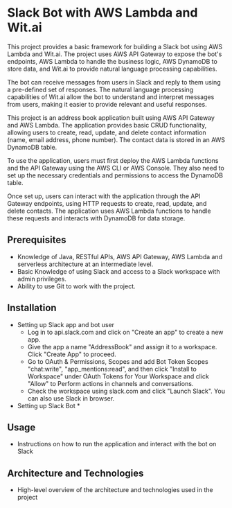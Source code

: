 # Slack Bot with AWS Lambda and Wit.ai

This project provides a basic framework for building a Slack bot using AWS Lambda and Wit.ai. The project uses AWS API Gateway to expose the bot's endpoints, AWS Lambda to handle the business logic, AWS DynamoDB to store data, and Wit.ai to provide natural language processing capabilities.

The bot can receive messages from users in Slack and reply to them using a pre-defined set of responses. The natural language processing capabilities of Wit.ai allow the bot to understand and interpret messages from users, making it easier to provide relevant and useful responses.

This project is an address book application built using AWS API Gateway and AWS Lambda. The application provides basic CRUD functionality, allowing users to create, read, update, and delete contact information (name, email address, phone number). The contact data is stored in an AWS DynamoDB table.

To use the application, users must first deploy the AWS Lambda functions and the API Gateway using the AWS CLI or AWS Console. They also need to set up the necessary credentials and permissions to access the DynamoDB table.

Once set up, users can interact with the application through the API Gateway endpoints, using HTTP requests to create, read, update, and delete contacts. The application uses AWS Lambda functions to handle these requests and interacts with DynamoDB for data storage.

## Prerequisites

* Knowledge of Java, RESTful APIs, AWS API Gateway, AWS Lambda and serverless architecture at an intermediate level.
* Basic Knowledge of using Slack and access to a Slack workspace with admin privileges.
* Ability to use Git to work with the project.

## Installation

* Setting up Slack app and bot user
    * Log in to api.slack.com and click on "Create an app" to create a new app.
    * Give the app a name "AddressBook" and assign it to a workspace. Click "Create App" to proceed.
    * Go to OAuth & Permissions, Scopes and add Bot Token Scopes "chat:write", "app_mentions:read", and then click "Install to Workspace" under OAuth Tokens for Your Workspace and click "Allow" to Perform actions in channels and conversations.
    * Check the workspace using slack.com and click "Launch Slack". You can also use Slack in browser.
* Setting up Slack Bot
    * 

## Usage

* Instructions on how to run the application and interact with the bot on Slack

## Architecture and Technologies

* High-level overview of the architecture and technologies used in the project

